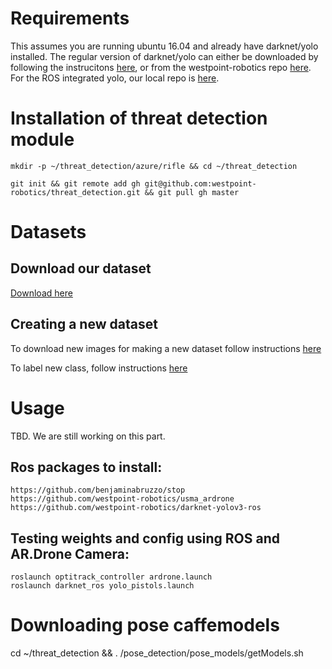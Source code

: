# Requirements
This assumes you are running ubuntu 16.04 and already have darknet/yolo installed.  The regular version of darknet/yolo can either be downloaded by following the instrucitons [here](https://pjreddie.com/darknet/yolo/), or from the westpoint-robotics repo [here](https://github.com/westpoint-robotics/darknet-yolov3).  For the ROS integrated yolo, our local repo is [here](https://github.com/westpoint-robotics/darknet-yolov3-ros).

# Installation of threat detection module
	
	mkdir -p ~/threat_detection/azure/rifle && cd ~/threat_detection
	
	git init && git remote add gh git@github.com:westpoint-robotics/threat_detection.git && git pull gh master

# Datasets
## Download our dataset
[Download here](https://github.com/westpoint-robotics/threat_detection/tree/master/scripts)

## Creating a new dataset
To download new images for making a new dataset follow instructions [here](https://github.com/westpoint-robotics/threat_detection/tree/master/download_images)

To label new class, follow instructions [here](https://github.com/westpoint-robotics/threat_detection/tree/master/YOLOtools)

# Usage
TBD.  We are still working on this part.

## Ros packages to install:
	https://github.com/benjaminabruzzo/stop
	https://github.com/westpoint-robotics/usma_ardrone
	https://github.com/westpoint-robotics/darknet-yolov3-ros

## Testing weights and config using ROS and AR.Drone Camera:
	roslaunch optitrack_controller ardrone.launch
	roslaunch darknet_ros yolo_pistols.launch


# Downloading pose caffemodels
cd ~/threat_detection && . /pose_detection/pose_models/getModels.sh 